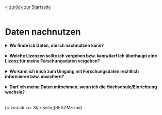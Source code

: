 [< zurück zur Startseite](README.md)
<br>
<br>
# Daten nachnutzen


<details markdown="block">
  <summary><b>Wo finde ich Daten, die ich nachnutzen kann?</b></summary>

Das Portal forschungsdaten.info beschreibt 3 Strategien, um Forschungsdaten zur Nachnutzung zu finden:
* Suche in fachspezifischen Datenrepositorien und Datenzentren
* Suche in repositorienübergreifenden Datenportalen und Index-Services
* Suche in den ergänzenden Materialien von Publikationen
<br>
Weitere Infos auf den Seiten von [forschungsdaten.info](<https://forschungsdaten.info/themen/finden-und-nachnutzen/forschungsdaten-finden/>).

</details>
<br>

<details markdown="block">
  <summary><b>Welche Lizenzen sollte ich vergeben bzw. kann/darf ich überhaupt eine Lizenz für meine Forschungsdaten vergeben?</b></summary>

Lizenzen geben die Nachnutzungsmöglichkeiten der Forschungsdaten für Dritte an. Die [Creative-Commons-Lizenzen](https://creativecommons.org/) haben sich im Bereich des FDM weitestgehend durchgesetzt.
<br>
Vor der Vergabe einer Lizenz müssen die rechtlichen Voraussetzungen geprüft werden. Nicht in jedem Fall haben Sie die Urheberrechte an den Forschungsdaten, die Sie erhoben haben. Wenn Sie sich die Urheberschaft teilen, benötigen Sie von allen, die ebenfalls Urheberrechte an den Daten haben, die Zustimmung für die Lizenzierung. Eine Rechtsberatung kann hier elementar sein. 
<br>
Bei der Nachnutzung von Daten müssen bei der Vergabe einer Lizenz die Kompatibilitäten der verschiedenen CC-Lizenzen beachtet werden. Erläuterungen bieten 
* [Creatice Commons Wiki: CC License Compatibility](https://wiki.creativecommons.org/wiki/Wiki/cc_license_compatibility)
* [Faculty OER Toolkit - Combining CC Licenses](https://ecampusontario.pressbooks.pub/facultyoertoolkit2/chapter/combining-cc-licenses/)
* [Creative Commons Mixer - Will it blend?](https://ccmixer.edu-sharing.org/)

</details>
<br>

<details markdown="block">
  <summary><b>Wo kann ich mich zum Umgang mit Forschungsdaten rechtlich informieren bzw. absichern?</b></summary>

Neben den Justiziariaten gibt es weitere Stellen, die zu bestimmten rechtlichen Themen informieren und beraten. Alle Hochschulen haben Datenschutzbeauftragte benannt, die die Mitglieder der Hochschule bei Fragen zum Datenschutz beraten. Manche Hochschulen haben außerdem eine Ethikkommission, an die Sie sich mit ethischen Fragestellungen zu Forschungsprojekten wenden können.
<br>
Einen ersten Überblick zu rechtlichen Aspekten beim Umgang mit Forschungsdaten bietet  [diese Seite](<https://forschungsdaten.info/themen/rechte-und-pflichten/recht-und-forschungsdaten-ein-ueberblick/>)
<br>
Darüber hinaus werden im Rahmen der NFDI-Konsortien und der [Sektion ELSA (Sektion Ethical, Legal & Social Aspects)](https://www.nfdi.de/section-elsa/) Empfehlungen und Gutachten erstellt.

</details>
<br>

<details markdown="block">
  <summary><b>Darf ich meine Daten mitnehmen, wenn ich die Hochschule/Einrichtung wechsle?</b></summary>

Diese Frage lässt sich nicht pauschal beantworten. Im Fall von wissenschaftlich Beschäftigten besteht laut Peter Brettschneider (2020, Folie 7) beispielsweise ein Spannungsverhältnis zwischen „Pflichtwerk“ und „Forschungsfreiheit“. Eine vorherige vertragliche Regelung kann helfen; im Zweifel muss jeder Einzelfall rechtlich geprüft werden.
<br>
Quelle: Brettschneider, P. (2020). Wem „gehören“ Forschungsdaten?. Zenodo. https://doi.org/10.5281/zenodo.3763031


</details>
<br>
<br>
[< zurück zur Startseite](README.md)
<br>
